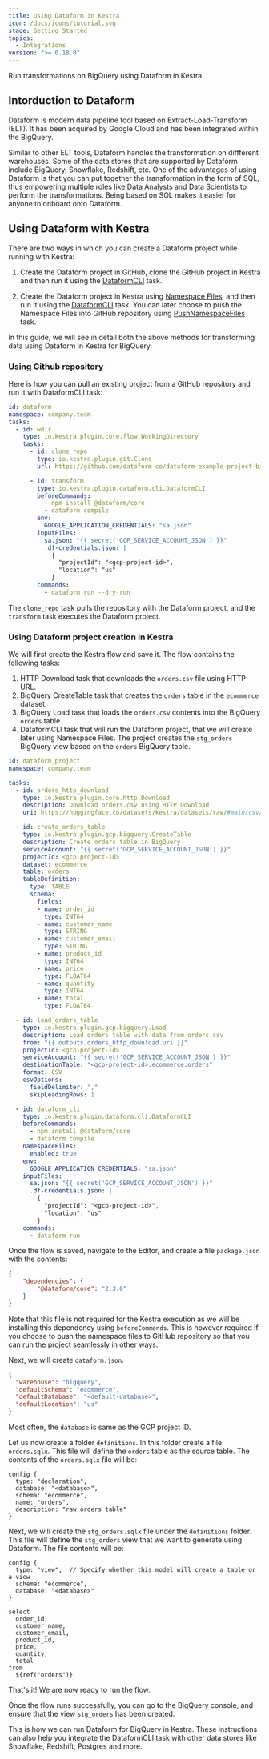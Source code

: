 ```yaml
---
title: Using Dataform in Kestra
icon: /docs/icons/tutorial.svg
stage: Getting Started
topics:
  - Integrations
version: ">= 0.18.0"
---
```


Run transformations on BigQuery using Dataform in Kestra

## Intorduction to Dataform

Dataform is modern data pipeline tool based on Extract-Load-Transform (ELT). It has been acquired by Google Cloud and has been integrated within the BigQuery.

Similar to other ELT tools, Dataform handles the transformation on diffferent warehouses. Some of the data stores that are supported by Dataform include BigQuery, Snowflake, Redshift, etc. One of the advantages of using Dataform is that you can put together the transformation in the form of SQL, thus empowering multiple roles like Data Analysts and Data Scientists to perform the transformations. Being based on SQL makes it easier for anyone to onboard onto Dataform.

## Using Dataform with Kestra

There are two ways in which you can create a Dataform project while running with Kestra:

1. Create the Dataform project in GitHub, clone the GitHub project in Kestra and then run it using the [DataformCLI](/plugins/plugin-dataform/cli/io.kestra.plugin.dataform.cli.dataformcli) task.

2. Create the Dataform project in Kestra using [Namespace Files](/docs/concepts/namespace-files), and then run it using the [DataformCLI](/plugins/plugin-dataform/cli/io.kestra.plugin.dataform.cli.dataformcli) task. You can later choose to push the Namespace Files into GitHub repository using [PushNamespaceFiles](/plugins/plugin-git/io.kestra.plugin.git.pushnamespacefiles) task.

In this guide, we will see in detail both the above methods for transforming data using Dataform in Kestra for BigQuery.

### Using Github repository

Here is how you can pull an existing project from a GitHub repository and run it with DataformCLI task:

```yaml
id: dataform
namespace: company.team
tasks:
  - id: wdir
    type: io.kestra.plugin.core.flow.WorkingDirectory
    tasks:
      - id: clone_repo
        type: io.kestra.plugin.git.Clone
        url: https://github.com/dataform-co/dataform-example-project-bigquery

      - id: transform
        type: io.kestra.plugin.dataform.cli.DataformCLI
        beforeCommands:
          - npm install @dataform/core
          - dataform compile
        env:
          GOOGLE_APPLICATION_CREDENTIALS: "sa.json"
        inputFiles:
          sa.json: "{{ secret('GCP_SERVICE_ACCOUNT_JSON') }}"
          .df-credentials.json: |
            {
              "projectId": "<gcp-project-id>",
              "location": "us"
            }
        commands:
          - dataform run --dry-run
```

The `clone_repo` task pulls the repository with the Dataform project, and the `transform` task executes the Dataform project.

### Using Dataform project creation in Kestra

We will first create the Kestra flow and save it. The flow contains the following tasks:

1. HTTP Download task that downloads the `orders.csv` file using HTTP URL.
2. BigQuery CreateTable task that creates the `orders` table in the `ecommerce` dataset.
3. BigQuery Load task that loads the `orders.csv` contents into the BigQuery `orders` table.
4. DataformCLI task that will run the Dataform project, that we will create later using Namespace Files. The project creates the `stg_orders` BigQuery view based on the `orders` BigQuery table.

```yaml
id: dataform_project
namespace: company.team

tasks:
  - id: orders_http_download
    type: io.kestra.plugin.core.http.Download
    description: Download orders.csv using HTTP Download
    uri: https://huggingface.co/datasets/kestra/datasets/raw/#main/csv/orders.csv

  - id: create_orders_table
    type: io.kestra.plugin.gcp.bigquery.CreateTable
    description: Create orders table in BigQuery
    serviceAccount: "{{ secret('GCP_SERVICE_ACCOUNT_JSON') }}"
    projectId: <gcp-project-id>
    dataset: ecommerce
    table: orders
    tableDefinition:
      type: TABLE
      schema:
        fields:
        - name: order_id
          type: INT64
        - name: customer_name
          type: STRING
        - name: customer_email
          type: STRING
        - name: product_id
          type: INT64
        - name: price
          type: FLOAT64
        - name: quantity
          type: INT64
        - name: total
          type: FLOAT64

  - id: load_orders_table
    type: io.kestra.plugin.gcp.bigquery.Load
    description: Load orders table with data from orders.csv
    from: "{{ outputs.orders_http_download.uri }}"
    projectId: <gcp-project-id>
    serviceAccount: "{{ secret('GCP_SERVICE_ACCOUNT_JSON') }}"
    destinationTable: "<gcp-project-id>.ecommerce.orders"
    format: CSV
    csvOptions:
      fieldDelimiter: ","
      skipLeadingRows: 1

  - id: dataform_cli
    type: io.kestra.plugin.dataform.cli.DataformCLI
    beforeCommands:
      - npm install @dataform/core
      - dataform compile
    namespaceFiles:
      enabled: true
    env:
      GOOGLE_APPLICATION_CREDENTIALS: "sa.json"
    inputFiles:
      sa.json: "{{ secret('GCP_SERVICE_ACCOUNT_JSON') }}"
      .df-credentials.json: |
        {
          "projectId": "<gcp-project-id>",
          "location": "us"
        }
    commands:
      - dataform run
```

Once the flow is saved, navigate to the Editor, and create a file `package.json` with the contents:

```json
{
    "dependencies": {
        "@dataform/core": "2.3.0"
    }
}
```

Note that this file is not required for the Kestra execution as we will be installing this dependency using `beforeCommands`. This is however required if you choose to push the namespace files to GitHub repository so that you can run the project seamlessly in other ways.

Next, we will create `dataform.json`.

```json
{
  "warehouse": "bigquery",
  "defaultSchema": "ecommerce",
  "defaultDatabase": "<default-database>",
  "defaultLocation": "us"
}
```

Most often, the `database` is same as the GCP project ID.

Let us now create a folder `definitions`. In this folder create a file `orders.sqlx`. This file will define the `orders` table as the source table. The contents of the `orders.sqlx` file will be:

```
config {
  type: "declaration",
  database: "<database>",
  schema: "ecommerce",
  name: "orders",
  description: "raw orders table"
}
```

Next, we will create the `stg_orders.sqlx` file under the `definitions` folder. This file will define the `stg_orders` view that we want to generate using Dataform. The file contents will be:

```
config {
  type: "view",  // Specify whether this model will create a table or a view
  schema: "ecommerce",
  database: "<database>"
}

select
  order_id,
  customer_name,
  customer_email,
  product_id,
  price,
  quantity,
  total
from
  ${ref("orders")}
```

That's it! We are now ready to run the flow.

Once the flow runs successfully, you can go to the BigQuery console, and ensure that the view `stg_orders` has been created.

This is how we can run Dataform for BigQuery in Kestra. These instructions can also help you integrate the DataformCLI task with other data stores like Snowflake, Redshift, Postgres and more.

